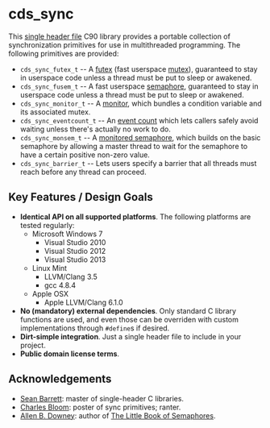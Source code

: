 cds_sync
========

This
[single header file](https://github.com/nothings/stb/blob/master/docs/other_libs.md)
C90 library provides a portable collection of synchronization
primitives for use in multithreaded programming. The following
primitives are provided:

- `cds_sync_futex_t` -- A [futex](https://en.wikipedia.org/wiki/Futex)
  (fast userspace [mutex](https://en.wikipedia.org/wiki/Mutex)),
  guaranteed to stay in userspace code unless a thread must be put to
  sleep or awakened.
- `cds_sync_fusem_t` -- A fast userspace
  [semaphore](https://en.wikipedia.org/wiki/Semaphore_%28programming%29),
  guaranteed to stay in userspace code unless a thread must be put to
  sleep or awakened.
- `cds_sync_monitor_t` -- A
  [monitor](https://en.wikipedia.org/wiki/Monitor_%28synchronization%29),
  which bundles a condition variable and its associated mutex.
- `cds_sync_eventcount_t` -- An
  [event count](http://cbloomrants.blogspot.com/2011/07/07-08-11-who-ordered-event-count.html)
  which lets callers safely avoid waiting unless there's actually no
  work to do.
- `cds_sync_monsem_t` -- A
  [monitored semaphore](http://cbloomrants.blogspot.com/2015/05/05-16-15-threading-primitive-monitored.html),
  which builds on the basic semaphore by allowing a master thread to
  wait for the semaphore to have a certain positive non-zero value.
- `cds_sync_barrier_t` -- Lets users specify a barrier that all
  threads must reach before any thread can proceed.
  
Key Features / Design Goals
---------------------------
- **Identical API on all supported platforms**. The following
  platforms are tested regularly:
  - Microsoft Windows 7
    - Visual Studio 2010
    - Visual Studio 2012
    - Visual Studio 2013
  - Linux Mint
    - LLVM/Clang 3.5
    - gcc 4.8.4
  - Apple OSX
    - Apple LLVM/Clang 6.1.0
- **No (mandatory) external dependencies**. Only standard C library
  functions are used, and even those can be overriden with custom
  implementations through `#define`s if desired.
- **Dirt-simple integration**. Just a single header file to include in
your project.
- **Public domain license terms**. 

Acknowledgements
----------------
- [Sean Barrett](http://nothings.org/): master of single-header C libraries.
- [Charles Bloom](http://cbloomrants.blogspot.com/): poster of sync primitives; ranter.
- [Allen B. Downey](http://www.allendowney.com/): author of [The Little Book of Semaphores](http://greenteapress.com/semaphores/index.html).
